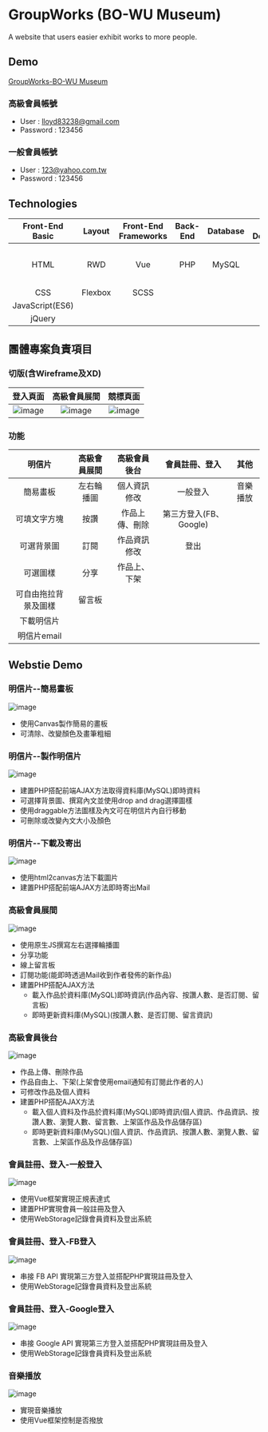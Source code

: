 # GroupWorks (BO-WU Museum)
A website that users easier exhibit works to more people.

## Demo
[GroupWorks-BO-WU Museum](https://www.hui779.com/group3/)
### 高級會員帳號
- User : lloyd83238@gmail.com
- Password : 123456
### 一般會員帳號
- User : 123@yahoo.com.tw
- Password : 123456

## Technologies
Front-End Basic  | Layout | Front-End Frameworks | Back-End | Database|Tool for Development         |Other                         |
:---------------:|:------:|:--------------------:|:--------:|:-------:|:---------------------------:|:----------------------------:|
HTML             | RWD    | Vue                  | PHP      | MySQL   |Node Package Manager (NPM)   |Version Control : Git / GitHub|
CSS              | Flexbox| SCSS                 |          |         |                             |Canvas                        |
JavaScript(ES6)  |        |                      |          |         |                             |WebStorage                    |
jQuery           |        |                      |          |         |                             |                              |


## 團體專案負責項目
### 切版(含Wireframe及XD)
登入頁面  | 高級會員展間 | 競標頁面 |
:---------------:|:------:|:--------------------:|
![image](https://github.com/shang-jui/group/blob/master/group-login.gif) | ![image](https://github.com/shang-jui/group/blob/master/group-highmember.gif)| ![image](https://github.com/shang-jui/group/blob/master/group-bidding.gif) |
### 功能
明信片               | 高級會員展間 | 高級會員後台| 會員註冊、登入       | 其他|
:-------------------:|:----------:|:----------:|:-------------------:|:-------------------:|
簡易畫板              | 左右輪播圖  |個人資訊修改  |一般登入             |音樂播放             |
可填文字方塊          | 按讚        |作品上傳、刪除|第三方登入(FB、Google)|                    |
可選背景圖            | 訂閱        |作品資訊修改  |登出                 |                    |
可選圖樣              | 分享        |作品上、下架  |                     |                    |       
可自由拖拉背景及圖樣   | 留言板      |             |                    |                     |
下載明信片            |             |             |                    |                     |
明信片email           |             |             |                    |                     |
 
## Webstie Demo
### 明信片--簡易畫板
![image](https://github.com/shang-jui/group/blob/master/group-postcardDraw.gif)
- 使用Canvas製作簡易的畫板
- 可清除、改變顏色及畫筆粗細
### 明信片--製作明信片
![image](https://github.com/shang-jui/group/blob/master/group-postcardDo.gif)
- 建置PHP搭配前端AJAX方法取得資料庫(MySQL)即時資料
- 可選擇背景圖、撰寫內文並使用drop and drag選擇圖樣
- 使用draggable方法圖樣及內文可在明信片內自行移動
- 可刪除或改變內文大小及顏色
### 明信片--下載及寄出
![image](https://github.com/shang-jui/group/blob/master/group-postcarddown.gif)
- 使用html2canvas方法下載圖片
- 建置PHP搭配前端AJAX方法即時寄出Mail
### 高級會員展間
![image](https://github.com/shang-jui/group/blob/master/group-highmember.gif)
- 使用原生JS撰寫左右選擇輪播圖
- 分享功能
- 線上留言板
- 訂閱功能(能即時透過Mail收到作者發佈的新作品)
- 建置PHP搭配AJAX方法
  - 載入作品於資料庫(MySQL)即時資訊(作品內容、按讚人數、是否訂閱、留言板)
  - 即時更新資料庫(MySQL)(按讚人數、是否訂閱、留言資訊)
### 高級會員後台
![image](https://github.com/shang-jui/group/blob/master/group-highmemberback.gif)
- 作品上傳、刪除作品
- 作品自由上、下架(上架會使用email通知有訂閱此作者的人)
- 可修改作品及個人資料
- 建置PHP搭配AJAX方法
  - 載入個人資料及作品於資料庫(MySQL)即時資訊(個人資訊、作品資訊、按讚人數、瀏覽人數、留言數、上架區作品及作品儲存區)
  - 即時更新資料庫(MySQL)(個人資訊、作品資訊、按讚人數、瀏覽人數、留言數、上架區作品及作品儲存區)
### 會員註冊、登入-一般登入
![image](https://github.com/shang-jui/group/blob/master/group-normalLogin.gif)
- 使用Vue框架實現正規表達式
- 建置PHP實現會員一般註冊及登入
- 使用WebStorage記錄會員資料及登出系統
### 會員註冊、登入-FB登入
![image](https://github.com/shang-jui/group/blob/master/group-FBLogin.gif)
- 串接 FB API 實現第三方登入並搭配PHP實現註冊及登入
- 使用WebStorage記錄會員資料及登出系統
### 會員註冊、登入-Google登入
![image](https://github.com/shang-jui/group/blob/master/group-GoogleLogin.gif)
- 串接 Google API 實現第三方登入並搭配PHP實現註冊及登入
- 使用WebStorage記錄會員資料及登出系統
### 音樂播放
![image](https://github.com/shang-jui/group/blob/master/group-Music.gif)
- 實現音樂播放
- 使用Vue框架控制是否撥放


